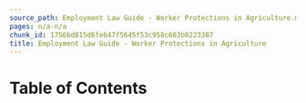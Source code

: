 ```yaml
---
source_path: Employment Law Guide - Worker Protections in Agriculture.md
pages: n/a-n/a
chunk_id: 1756bd815d6feb47f5645f53c958c603b0223387
title: Employment Law Guide - Worker Protections in Agriculture
---
```

# Table of Contents
